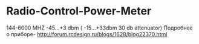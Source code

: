 # Radio-Control-Power-Meter
144-6000 MHZ -45...+3 dbm ( -15...+33dbm  30 db attenuator)
Подробнее о приборе-
http://forum.rcdesign.ru/blogs/1628/blog22370.html


